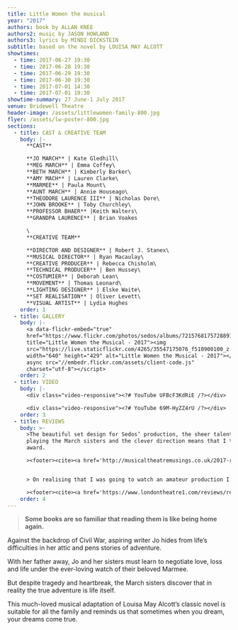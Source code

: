 ```yaml
---
title: Little Women the musical
year: "2017"
authors: book by ALLAN KNEE
authors2: music by JASON HOWLAND
authors3: lyrics by MINDI DICKSTEIN
subtitle: based on the novel by LOUISA MAY ALCOTT
showtimes:
  - time: 2017-06-27 19:30
  - time: 2017-06-28 19:30
  - time: 2017-06-29 19:30
  - time: 2017-06-30 19:30
  - time: 2017-07-01 14:30
  - time: 2017-07-01 19:30
showtime-summary: 27 June-1 July 2017
venue: Bridewell Theatre
header-image: /assets/littlewomen-family-800.jpg
flyer: /assets/lw-poster-800.jpg
sections:
  - title: CAST & CREATIVE TEAM
    body: |-
      **CAST**

      **JO MARCH** | Kate Gledhill\
      **MEG MARCH** | Emma Coffey\
      **BETH MARCH** | Kimberly Barker\
      **AMY MACH** | Lauren Clarke\
      **MARMEE** | Paula Mount\
      **AUNT MARCH** | Annie Houseago\
      **THEODORE LAURENCE III** | Nicholas Dore\
      **JOHN BROOKE** | Toby Churchley\
      **PROFESSOR BHAER** |Keith Walters\
      **GRANDPA LAURENCE** | Brian Voakes

      \
      **CREATIVE TEAM**

      **DIRECTOR AND DESIGNER** | Robert J. Stanex\
      **MUSICAL DIRECTOR** | Ryan Macaulay\
      **CREATIVE PRODUCER** | Rebecca Chisholm\
      **TECHNICAL PRODUCER** | Ben Hussey\
      **COSTUMIER** | Deborah Lean\
      **MOVEMENT** | Thomas Leonard\
      **LIGHTING DESIGNER** | Elske Waite\
      **SET REALISATION** | Oliver Levett\
      **VISUAL ARTIST** | Lydia Hughes
    order: 1
  - title: GALLERY
    body: |-
      <a data-flickr-embed="true"
      href="https://www.flickr.com/photos/sedos/albums/72157681757288974"
      title="Little Women the Musical - 2017"><img
      src="https://live.staticflickr.com/4265/35547175076_f510900100_z.jpg"
      width="640" height="429" alt="Little Women the Musical - 2017"></a><script
      async src="//embedr.flickr.com/assets/client-code.js"
      charset="utf-8"></script>
    order: 2
  - title: VIDEO
    body: |-
      <div class="video-responsive"><?# YouTube UFBcF3KdRiE /?></div>

      <div class="video-responsive"><?# YouTube 69M-HyZZ4rU /?></div>
    order: 3
  - title: REVIEWS
    body: >-
      >The beautiful set design for Sedos’ production, the sheer talent of those
      playing the March sisters and the clever direction means that I took this
      award.

      ><footer><cite><a href='http://musicaltheatremusings.co.uk/2017-roundup'>Little Women The Musical, 2017, Musical Theatre Musings (best amateur production of 2017)</a></cite></footer>


      > On realising that I was going to watch an amateur production I embarrassingly didn’t have high hopes for this production of Little Women the Musical – however, within the first few lines, I was proven very wrong. The Stock Exchange Dramatic and Operatic Society – better known as Sedos – are an amateur company who I now realise deliver professional standard productions. 

      ><footer><cite><a href='https://www.londontheatre1.com/reviews/review-little-women-bridewell-theatre/'>Little Women The Musical, 2017, London Theatre 1</a></cite></footer>
    order: 4
---
```

> **Some books are so familiar that reading them is like being home again.**

Against the backdrop of Civil War, aspiring writer Jo hides from life’s difficulties in her attic and pens stories of adventure.

With her father away, Jo and her sisters must learn to negotiate love, loss and life under the ever-loving watch of their beloved Marmee.

But despite tragedy and heartbreak, the March sisters discover that in reality the true adventure is life itself.

This much-loved musical adaptation of Louisa May Alcott’s classic novel is suitable for all the family and reminds us that sometimes when you dream, your dreams come true.